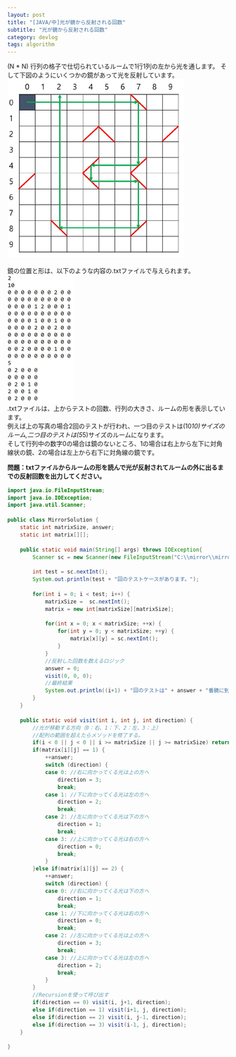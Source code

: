 ```yaml
---
layout: post
title: "[JAVA/中]光が鏡から反射される回数"
subtitle: "光が鏡から反射される回数"
category: devlog
tags: algorithm
---
```

(N * N) 行列の格子で仕切られているルームで1行1列の左から光を通します。
そして下図のようにいくつかの鏡があって光を反射しています。<br>
<img src='/assets/img/post_data/algorithm/mirror_sample.JPG' alt='mirrorSample' width='80%'>
<br><br>
鏡の位置と形は、以下のような内容の.txtファイルで与えられます。<br>
<img src='/assets/img/post_data/algorithm/mirror_txt.JPG' alt='mirror.txt' width='30%'>
<br>
.txtファイルは、上からテストの回数、行列の大きさ、ルームの形を表示しています。<br>
例えば上の写真の場合2回のテストが行われ、一つ目のテストは(10*10)サイズのルーム,二つ目のテストは(5*5)サイズのルームになります。<br>
そして行列中の数字0の場合は鏡のないところ、1の場合は右上から左下に対角線状の鏡、2の場合は左上から右下に対角線の鏡です。


**問題：txtファイルからルームの形を読んで光が反射されてルームの外に出るまでの反射回数を出力してください。**

```java
import java.io.FileInputStream;
import java.io.IOException;
import java.util.Scanner;

public class MirrorSolution {
	static int matrixSize, answer;
	static int matrix[][];
	
	public static void main(String[] args) throws IOException{
		Scanner sc = new Scanner(new FileInputStream("C:\\mirror\\mirror.txt"));
		
		int test = sc.nextInt();
		System.out.println(test + "回のテストケースがあります。");
		
		for(int i = 0; i < test; i++) {
			matrixSize =  sc.nextInt();
			matrix = new int[matrixSize][matrixSize];
			
			for(int x = 0; x < matrixSize; ++x) {
				for(int y = 0; y < matrixSize; ++y) {
					matrix[x][y] = sc.nextInt();
				}
			}
			//反射した回数を数えるロジック
			answer = 0;	
			visit(0, 0, 0);
			//最終結果
			System.out.println((i+1) + "回のテストは" + answer + "番鏡に到達して反射される。");
		}
	}
	
	public static void visit(int i, int j, int direction) {
		//光が移動する方向（0：右、1：下、2：左、3：上）
		//配列の範囲を超えたらメソッドを修了する。
		if(i < 0 || j < 0 || i >= matrixSize || j >= matrixSize) return;
		if(matrix[i][j] == 1) {
			++answer;
			switch (direction) {
			case 0: //右に向かってくる光は上の方へ
				direction = 3;
				break;
			case 1: //下に向かってくる光は左の方へ
				direction = 2;
				break;
			case 2: //左に向かってくる光は下の方へ
				direction = 1;
				break;
			case 3: //上に向かってくる光は右の方へ
				direction = 0;
				break;
			}
		}else if(matrix[i][j] == 2) {
			++answer;
			switch (direction) {
			case 0: //右に向かってくる光は下の方へ
				direction = 1;
				break;
			case 1: //下に向かってくる光は右の方へ
				direction = 0;
				break;
			case 2: //左に向かってくる光は上の方へ
				direction = 3;
				break;
			case 3: //上に向かってくる光は左の方へ
				direction = 2;
				break;
			}
		}
		//Recursionを使って呼び出す
		if(direction == 0) visit(i, j+1, direction);
		else if(direction == 1) visit(i+1, j, direction);
		else if(direction == 2) visit(i, j-1, direction);
		else if(direction == 3) visit(i-1, j, direction);
	}
	
}
```